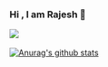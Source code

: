 ### Hi , I am Rajesh 👋

![](https://komarev.com/ghpvc/?username=RajeshNathani) <br> <br>
[![Anurag's github stats](https://github-readme-stats.vercel.app/api?username=RajeshNathani&theme=blue-green)](https://github.com/anuraghazra/github-readme-stats)
